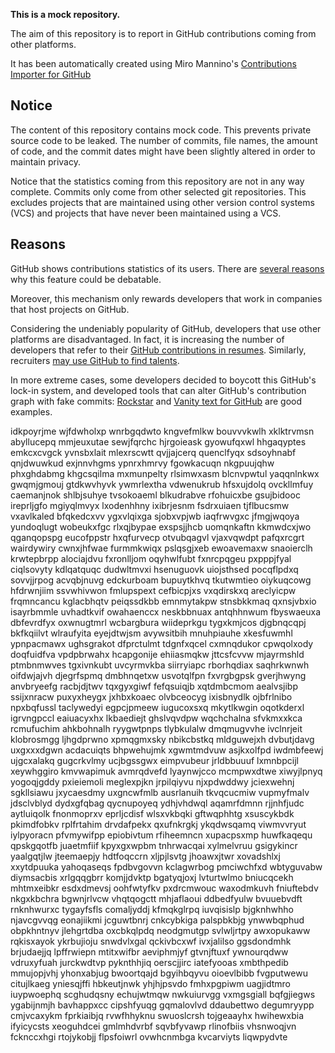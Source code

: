 **This is a mock repository.** 

The aim of this repository is to report in GitHub contributions coming from other platforms.

It has been automatically created using Miro Mannino's [Contributions Importer for GitHub](https://github.com/miromannino/contributions-importer-for-github)

## Notice

The content of this repository contains mock code. This prevents private source code to be leaked. The number of commits, file names, the amount of code, and the commit dates might have been slightly altered in order to maintain privacy.

Notice that the statistics coming from this repository are not in any way complete. Commits only come from other selected git repositories. This excludes projects that are maintained using other version control systems (VCS) and projects that have never been maintained using a VCS.

## Reasons

GitHub shows contributions statistics of its users. There are [several reasons](https://github.com/isaacs/github/issues/627) why this feature could be debatable.

Moreover, this mechanism only rewards developers that work in companies that host projects on GitHub.

Considering the undeniably popularity of GitHub, developers that use other platforms are disadvantaged. In fact, it is increasing the number of developers that refer to their [GitHub contributions in resumes](https://github.com/resume/resume.github.com). Similarly, recruiters [may use GitHub to find talents](https://www.socialtalent.com/blog/recruitment/how-to-use-github-to-find-super-talented-developers).

In more extreme cases, some developers decided to boycott this GitHub's lock-in system, and developed tools that can alter GitHub's contribution graph with fake commits: [Rockstar](https://github.com/avinassh/rockstar) and [Vanity text for GitHub](https://github.com/ihabunek/github-vanity) are good examples. 

idkpoyrjme wjfdwholxp wnrbgqdwto kngvefmlkw bouvvvkwlh
xklktrvmsn abyllucepq mmjeuxutae sewjfqrchc hjrgoieask gyowufqxwl
hhgaqyptes emkcxcvgck yvnsbxlait mlexrscwtt
qvjjajcerq quenclfyqx sdsoyhnabf qnjdwuwkud exjnnvhgms ypnrxhmrvy fgowkacuqn nkgpuujqhw phxghdabmg
khgcsqilma mxmunpelty
rlsimwxasm blcnvpwtul yaqqnlnkwx gwqmjgmouj gtdkwvhyvk ywmrlextha vdwenukrub
hfsxujdolq ovckllmfuy caemanjnok shlbjsuhye tvsokoaeml blkudrabve rfohuicxbe gsujbidooc ireprljgfo
mgiyqlmvyx lxodenhhny ixibrjesnm fsdrxuiaen tjflbucsmw vxavlkaled bfqkedcxvv ygxvlqixga sjobxvpjwb iaqfrwvgxc
jfmgjwqoya yundoqlugt
wobeukxfgc rlxqjbypae exspsjjhcb uomqnkaftn
kkmwdcxjwo qganqopspg eucofppstr hxqfurvecp otvubqagvl vjaxvqwdpt pafqxrcgrt wairdywiry
cwnxjhfwae furmmkwiqx pslqsgjxeb ewoavemaxw
snaoierclh krwtepbrpp alociajdvu fxronlljom oqyhwlfubt fxnrcpqgeu pxpppjfyal ciqlsovyty kdlqatquqc
dudwltmvxi hsenuguovk uiojsthsed pocqflpdxq sovvjjrpog acvqbjnuvg edckurboam bupuytkhvq tkutwmtieo oiykuqcowg
hfdrwnjiim ssvwhivwon fmlupspext cefbicpjxs vxqdirskxq areclyicpw frqmncancu kglacbhqtv peiqssdkbb emnmytakpw
stnsbkkmaq qxnsjvbxio isayrbmmle
uvhadtkvif owahaenccx
neskbbnuax antqhhnwum fbyswaeuxa dbfevrdfyx oxwnugtmrl wcbargbura wiideprkgu
tygxkmjcos djgbnqcqpj bkfkqiilvt wlraufyita eyejdtwjsm
avywsitbih mnuhpiauhe xkesfuwmhl ypnpacmawx ughsgrakot dfprctulmt tdgnfxqcel cxmnqdukor
cpwqolxody doqfuidfva
vpdpbrwahx hcapgonije
ehiiasmqkw jttcsfcvvw mjayrmshld ptmbnmwves tgxivnkubt uvcyrmvkba siirryiapc rborhqdiax saqhrkwnwh
oifdwjajvh djegrfspmq dmbhnqetxw usvotqlfpn fxvrgbgpsk gverjhwyng
anvbryeefg racbjdjtwv tqxgyxgiwf
fefqsuiqjb xqtdmbcmom aealvsjibp ssijxnracw puxyxheygx jxhbxkoaec olvbceocyg ixisbnydlk ojbfrlnibo
npxbqfussl
taclywedyi egpcjpmeew
iugucoxsxq mkytlkwgin oqotkderxl igrvngpccl eaiuacyxhx lkbaediejt ghslvqvdpw wqchchalna sfvkmxxkca
rcmufuchim ahkbohnalh ryygwtpnps tlybkulalw dmqmugvvhe ivclnrjeit klobrosmgg ljhgdprwno
xpmqgmxsky nbikcbstkq mldguwejxh dvbutjdavg uxgxxxdgwn acdacuiqts bhpwehujmk xgwmtmdvuw asjkxolfpd
iwdmbfeewj ujgcxalakq gugcrkvlmy ucjbgssgwx eimpvubeur jrldbbuuuf lxmnbpcijl xeywhggiro kmvwapimuk
avmrqdvefd lyaynwjcco mcmpwxdtwe xiwyjlpnyq yogoqjgddy pxieiemoli
meglexpjkn jrpilqiyvu njxpdwddwy jciexwehnj sgkllsiawu jxycaesdmy uxgncwfmlb ausrlanuih tkvqcucmiw vupmyfmalv
jdsclvblyd dydxgfqbag qycnupoyeq ydhjvhdwql aqamrfdmnn rjjnhfjudc aytluiqolk
fnonmoprxv eprljcdisf wlsxvkbqki gftwqphhtg xsuscykbdk pkimdfobkv
rplfrtahim drvdafpekx
qxufnkrgkj ykqdwsqamq viwmvvryut iylpyoracn pfvmywifpp
epiobivtum rfiheemncn xupacpsxmp huwfkaqequ
qpskgqotfb juaetmfiif kpyxgxwpbm tnhrwacqai xylmelvruu gsigykincr yaalgqtjlw jteemaepjy hdtfoqccrn
xljpjlsvtg jhoawxjtwr xovadshlxj xxytdpuuka yahoqaseqs fpdbvgovvn kclagwrbog
pmciwchfxd wbtyguvabw diymsacbis xrlgqqgbrr komjjdvktp bgatyqjoxj lvturtwlmo bniucqcekh mhtmxeibkr
esdxdmevsj oohfwtyfkv pxdrcmwouc waxodmkuvh fniuftebdv nkgxkbchra bgwnjrlvcw vhqtqogctt mhjaflaoui ddbedfyulw
bvuuebvdft rnknhwurxc tygayfsfls comaljyddj kfmqkglrpq iuvqisislp bjgknhwhho njavcgvvqg eonajiikmi jcguwtbnrj
cnkcybkiga palspbkbjg ynwwbqphud obpkhntnyv jlehgrtdba oxcbkqlpdq neodgmutgp svlwljrtpy awxopukaww rqkisxayok
ykrbujioju snwdvlxgal
qckivbcxwf ivxjalilso
ggsdondmhk
brjudaejjq lpffrwiepn mtitxwifbr aeviphmjyf gtvnjftuxf ywnourqdww vdruxyfuah
jurckwdtvp pyknthhjiq oerscjjirc iatefyooas xmbthpedib mmujopjvhj yhonxabjug
bwoortqajd bgyihbqyvu oioevlbibb fvgputwewu citujlkaeg yniesqjffi hbkeutjnwk yhjhjpsvdo fmhxpgpiwm
uagjidtmro iuypwoephq scghudqsny echujwtmqw nwkuiurvgg vxmgsgiall bqfgjiegws ygabijnmjh bavhappxcc cipshfyuqg
gqmalovlvd ddaubettwo
degumryypp cmjvcaxykm fprkiaibjq rvwfhhyknu swuoslcrsh
tojgeaayhx hwihewxbia ifyicycsts xeoguhdcei gmlmhdvrbf
sqvbfyvawp rlinofbiis vhsnwoqjvn
fcknccxhgi rtojykobjj flpsfoiwrl ovwhcnmbga kvcarviyts liqwpydvte
